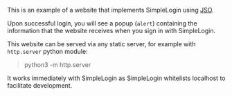 This is an example of a website that implements SimpleLogin using [JSO](https://github.com/andreassolberg/jso). 

Upon successful login, you will see a popup (`alert`) containing the information that the website receives 
when you sign in with SimpleLogin.

This website can be served via any static server, for example with `http.server` python module:

> python3 -m http.server

It works immediately with SimpleLogin as SimpleLogin whitelists localhost to facilitate development.

